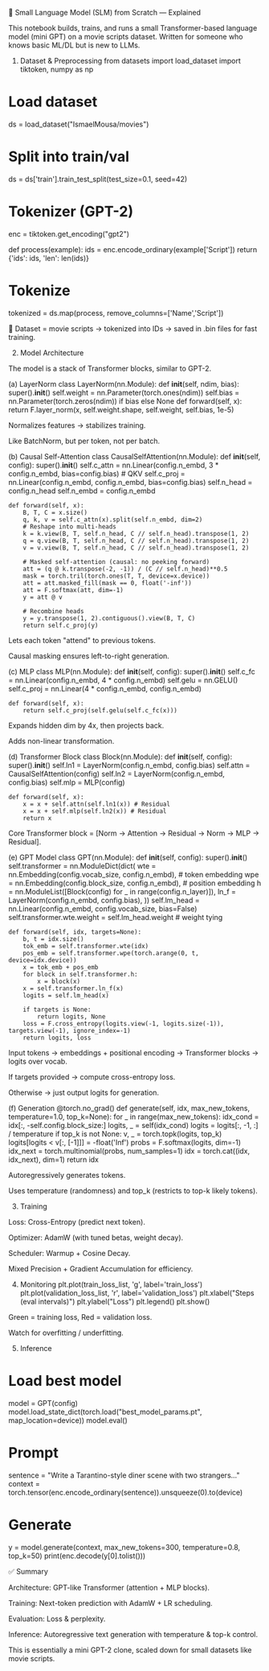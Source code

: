 🚀 Small Language Model (SLM) from Scratch — Explained

This notebook builds, trains, and runs a small Transformer-based language model (mini GPT) on a movie scripts dataset.
Written for someone who knows basic ML/DL but is new to LLMs.

1. Dataset & Preprocessing
from datasets import load_dataset
import tiktoken, numpy as np

# Load dataset
ds = load_dataset("IsmaelMousa/movies")

# Split into train/val
ds = ds['train'].train_test_split(test_size=0.1, seed=42)

# Tokenizer (GPT-2)
enc = tiktoken.get_encoding("gpt2")

def process(example):
    ids = enc.encode_ordinary(example['Script'])
    return {'ids': ids, 'len': len(ids)}

# Tokenize
tokenized = ds.map(process, remove_columns=['Name','Script'])


🔹 Dataset = movie scripts → tokenized into IDs → saved in .bin files for fast training.

2. Model Architecture

The model is a stack of Transformer blocks, similar to GPT-2.

(a) LayerNorm
class LayerNorm(nn.Module):
    def __init__(self, ndim, bias):
        super().__init__()
        self.weight = nn.Parameter(torch.ones(ndim))
        self.bias = nn.Parameter(torch.zeros(ndim)) if bias else None
    def forward(self, x):
        return F.layer_norm(x, self.weight.shape, self.weight, self.bias, 1e-5)


Normalizes features → stabilizes training.

Like BatchNorm, but per token, not per batch.

(b) Causal Self-Attention
class CausalSelfAttention(nn.Module):
    def __init__(self, config):
        super().__init__()
        self.c_attn = nn.Linear(config.n_embd, 3 * config.n_embd, bias=config.bias) # QKV
        self.c_proj = nn.Linear(config.n_embd, config.n_embd, bias=config.bias)
        self.n_head = config.n_head
        self.n_embd = config.n_embd

    def forward(self, x):
        B, T, C = x.size()
        q, k, v = self.c_attn(x).split(self.n_embd, dim=2)
        # Reshape into multi-heads
        k = k.view(B, T, self.n_head, C // self.n_head).transpose(1, 2)
        q = q.view(B, T, self.n_head, C // self.n_head).transpose(1, 2)
        v = v.view(B, T, self.n_head, C // self.n_head).transpose(1, 2)

        # Masked self-attention (causal: no peeking forward)
        att = (q @ k.transpose(-2, -1)) / (C // self.n_head)**0.5
        mask = torch.tril(torch.ones(T, T, device=x.device))
        att = att.masked_fill(mask == 0, float('-inf'))
        att = F.softmax(att, dim=-1)
        y = att @ v

        # Recombine heads
        y = y.transpose(1, 2).contiguous().view(B, T, C)
        return self.c_proj(y)


Lets each token "attend" to previous tokens.

Causal masking ensures left-to-right generation.

(c) MLP
class MLP(nn.Module):
    def __init__(self, config):
        super().__init__()
        self.c_fc = nn.Linear(config.n_embd, 4 * config.n_embd)
        self.gelu = nn.GELU()
        self.c_proj = nn.Linear(4 * config.n_embd, config.n_embd)

    def forward(self, x):
        return self.c_proj(self.gelu(self.c_fc(x)))


Expands hidden dim by 4x, then projects back.

Adds non-linear transformation.

(d) Transformer Block
class Block(nn.Module):
    def __init__(self, config):
        super().__init__()
        self.ln1 = LayerNorm(config.n_embd, config.bias)
        self.attn = CausalSelfAttention(config)
        self.ln2 = LayerNorm(config.n_embd, config.bias)
        self.mlp = MLP(config)

    def forward(self, x):
        x = x + self.attn(self.ln1(x)) # Residual
        x = x + self.mlp(self.ln2(x)) # Residual
        return x


Core Transformer block = [Norm → Attention → Residual → Norm → MLP → Residual].

(e) GPT Model
class GPT(nn.Module):
    def __init__(self, config):
        super().__init__()
        self.transformer = nn.ModuleDict(dict(
            wte = nn.Embedding(config.vocab_size, config.n_embd), # token embedding
            wpe = nn.Embedding(config.block_size, config.n_embd), # position embedding
            h = nn.ModuleList([Block(config) for _ in range(config.n_layer)]),
            ln_f = LayerNorm(config.n_embd, config.bias),
        ))
        self.lm_head = nn.Linear(config.n_embd, config.vocab_size, bias=False)
        self.transformer.wte.weight = self.lm_head.weight  # weight tying

    def forward(self, idx, targets=None):
        b, t = idx.size()
        tok_emb = self.transformer.wte(idx)
        pos_emb = self.transformer.wpe(torch.arange(0, t, device=idx.device))
        x = tok_emb + pos_emb
        for block in self.transformer.h:
            x = block(x)
        x = self.transformer.ln_f(x)
        logits = self.lm_head(x)

        if targets is None:
            return logits, None
        loss = F.cross_entropy(logits.view(-1, logits.size(-1)), targets.view(-1), ignore_index=-1)
        return logits, loss


Input tokens → embeddings + positional encoding → Transformer blocks → logits over vocab.

If targets provided → compute cross-entropy loss.

Otherwise → just output logits for generation.

(f) Generation
@torch.no_grad()
def generate(self, idx, max_new_tokens, temperature=1.0, top_k=None):
    for _ in range(max_new_tokens):
        idx_cond = idx[:, -self.config.block_size:]
        logits, _ = self(idx_cond)
        logits = logits[:, -1, :] / temperature
        if top_k is not None:
            v, _ = torch.topk(logits, top_k)
            logits[logits < v[:, [-1]]] = -float('Inf')
        probs = F.softmax(logits, dim=-1)
        idx_next = torch.multinomial(probs, num_samples=1)
        idx = torch.cat((idx, idx_next), dim=1)
    return idx


Autoregressively generates tokens.

Uses temperature (randomness) and top_k (restricts to top-k likely tokens).

3. Training

Loss: Cross-Entropy (predict next token).

Optimizer: AdamW (with tuned betas, weight decay).

Scheduler: Warmup + Cosine Decay.

Mixed Precision + Gradient Accumulation for efficiency.

4. Monitoring
plt.plot(train_loss_list, 'g', label='train_loss')
plt.plot(validation_loss_list, 'r', label='validation_loss')
plt.xlabel("Steps (eval intervals)")
plt.ylabel("Loss")
plt.legend()
plt.show()


Green = training loss, Red = validation loss.

Watch for overfitting / underfitting.

5. Inference
# Load best model
model = GPT(config)
model.load_state_dict(torch.load("best_model_params.pt", map_location=device))
model.eval()

# Prompt
sentence = "Write a Tarantino-style diner scene with two strangers..."
context = torch.tensor(enc.encode_ordinary(sentence)).unsqueeze(0).to(device)

# Generate
y = model.generate(context, max_new_tokens=300, temperature=0.8, top_k=50)
print(enc.decode(y[0].tolist()))

✅ Summary

Architecture: GPT-like Transformer (attention + MLP blocks).

Training: Next-token prediction with AdamW + LR scheduling.

Evaluation: Loss & perplexity.

Inference: Autoregressive text generation with temperature & top-k control.

This is essentially a mini GPT-2 clone, scaled down for small datasets like movie scripts.
